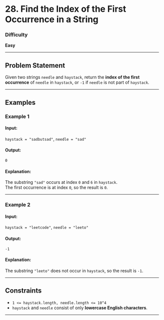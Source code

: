 # 28. Find the Index of the First Occurrence in a String

### Difficulty
**Easy**

---

## Problem Statement

Given two strings `needle` and `haystack`, return the **index of the first occurrence** of `needle` in `haystack`, or `-1` if `needle` is not part of `haystack`.

---

## Examples

### **Example 1**
#### **Input**:  
`haystack = "sadbutsad"`, `needle = "sad"`  
#### **Output**:  
`0`  
#### **Explanation**:  
The substring `"sad"` occurs at index `0` and `6` in `haystack`.  
The first occurrence is at index `0`, so the result is `0`.

---

### **Example 2**
#### **Input**:  
`haystack = "leetcode"`, `needle = "leeto"`  
#### **Output**:  
`-1`  
#### **Explanation**:  
The substring `"leeto"` does not occur in `haystack`, so the result is `-1`.

---

## Constraints
- `1 <= haystack.length, needle.length <= 10^4`
- `haystack` and `needle` consist of only **lowercase English characters**.

---